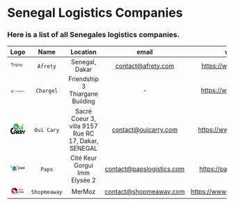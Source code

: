 # Senegal Logistics Companies
### Here is a list of all Senegales logistics companies.

|             Logo              |     Name     |                       Location                       |           email           |           website           |     phone     |
|:-----------------------------:|:------------:|:----------------------------------------------------:|:-------------------------:|:---------------------------:|:-------------:|
| ![img.png]( assets/img_2.png) |   `Afrety`   |                    Senegal, Dakar                    |    contact@afrety.com     |   https://www.afrety.com/   |   338644037   |
| ![img.png]( assets/img_1.png) |  `Chargel`   |           Friendship 3 Thiargane Building            |             -             |   https://www.chargel.me/   |   339232222   |
| ![img.png]( assets/img_4.png) |  `Oui Cary`  | Sacré Coeur 3, villa 9157 Rue RC 17, Dakar, SENEGAL  |   contact@ouicarry.com    | https://www.ouicarry.com/   | 221774661616  |
|  ![img.png](assets/img.png)   |    `Paps`    |            Cité Keur Gorgui Imm Elysée 2             | contact@papslogistics.com | https://papslogistics.com/  | 221339232323  |
| ![img.png]( assets/img_3.png) | `Shopmeaway` |                        MerMoz                        |  contact@shopmeaway.com   | https://www.shopmeaway.com/ |       -       |


